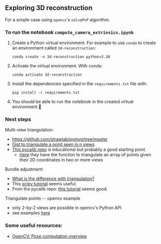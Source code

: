 
## Exploring 3D reconstruction 

For a simple case using `opencv`'s `solvePnP` algorithm.

### To run the notebook `compute_camera_extrinsics.ipynb`

1. Create a Python virtual environment. 
    For example to use `conda` to create an environment called `3d-reconstruction`:
    ```
    conda create -n 3d-reconstruction python=3.10
    ```
2. Activate the virtual environment. 
   With conda:
    ```
    conda activate 3d-reconstruction
    ```
3. Install the dependencies specified in the `requirements.txt` file with:
    ```
    pip install -r requirements.txt 
    ```
4. You should be able to run the notebook in the created virtual environment :tada: 

### Next steps

Multi-view triangulation:
- https://github.com/strawlab/pymvg/tree/master
- [Gist to triangulate a point seen in n views](https://gist.github.com/davegreenwood/e1d2227d08e24cc4e353d95d0c18c914#file-triangulation-py-L9)
- [This pycalib repo](https://github.com/nbhr/pycalib/blob/master/ipynb/ncam_triangulate.ipynb) is educational but probably a good starting point.
   - [Here](https://github.com/nbhr/pycalib/blob/5559e1742f29a5a547c39347825c9acc9c01f0ec/pycalib/calib.py#L307) they have the function to triangulate an array of points given their 2D coordinates in two or more views

Bundle adjustment:
- [What is the difference with triangulation?](https://stackoverflow.com/questions/39745798/whats-the-conceptual-difference-between-bundle-adjustment-and-structure-from-mo)
- This [scipy tutorial](https://scipy-cookbook.readthedocs.io/items/bundle_adjustment.html
        ) seems useful.
- From the pycalib repo: [this tutorial](https://github.com/nbhr/pycalib/blob/master/ipynb/ncam_ba.ipynb) seems good.

Triangulate points -- opencv example
- only 2-by-2 views are possible in opencv's Python API 
- see examples [here](https://gist.github.com/davegreenwood/e1d2227d08e24cc4e353d95d0c18c914)
    
### Some useful resources:
- [OpenCV: Pose computation overview](https://docs.opencv.org/4.x/d5/d1f/calib3d_solvePnP.html)
